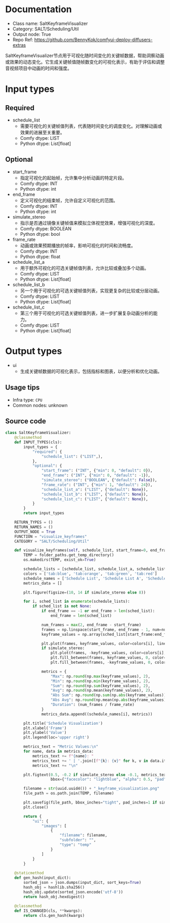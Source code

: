 
# Documentation
- Class name: SaltKeyframeVisualizer
- Category: SALT/Scheduling/Util
- Output node: True
- Repo Ref: https://github.com/BennyKok/comfyui-deploy-diffusers-extras

SaltKeyframeVisualizer节点用于可视化随时间变化的关键帧数据，帮助洞察动画或效果的动态变化。它生成关键帧值随帧数变化的可视化表示，有助于评估和调整音视频项目中动画的时间和强度。

# Input types
## Required
- schedule_list
    - 需要可视化的关键帧值列表，代表随时间变化的调度变化。对理解动画或效果的进展至关重要。
    - Comfy dtype: LIST
    - Python dtype: List[float]
## Optional
- start_frame
    - 指定可视化的起始帧，允许集中分析动画的特定片段。
    - Comfy dtype: INT
    - Python dtype: int
- end_frame
    - 定义可视化的结束帧，允许自定义可视化的范围。
    - Comfy dtype: INT
    - Python dtype: int
- simulate_stereo
    - 指示是否通过镜像关键帧值来模拟立体视觉效果，增强可视化的深度。
    - Comfy dtype: BOOLEAN
    - Python dtype: bool
- frame_rate
    - 动画或效果预期播放的帧率，影响可视化的时间和流畅度。
    - Comfy dtype: INT
    - Python dtype: float
- schedule_list_a
    - 用于额外可视化的可选关键帧值列表，允许比较或叠加多个动画。
    - Comfy dtype: LIST
    - Python dtype: List[float]
- schedule_list_b
    - 另一个用于可视化的可选关键帧值列表，实现更复杂的比较或分层动画。
    - Comfy dtype: LIST
    - Python dtype: List[float]
- schedule_list_c
    - 第三个用于可视化的可选关键帧值列表，进一步扩展复杂动画分析的能力。
    - Comfy dtype: LIST
    - Python dtype: List[float]

# Output types
- ui
    - 生成关键帧数据的可视化表示，包括指标和图表，以便分析和优化动画。


## Usage tips
- Infra type: `CPU`
- Common nodes: unknown


## Source code
```python
class SaltKeyframeVisualizer:
    @classmethod
    def INPUT_TYPES(cls):
        input_types = {
            "required": {
                "schedule_list": ("LIST",),
            },
            "optional": {
                "start_frame": ("INT", {"min": 0, "default": 0}),
                "end_frame": ("INT", {"min": 0, "default": -1}),
                "simulate_stereo": ("BOOLEAN", {"default": False}),
                "frame_rate": ("INT", {"min": 1, "default": 24}),
                "schedule_list_a": ("LIST", {"default": None}),
                "schedule_list_b": ("LIST", {"default": None}),
                "schedule_list_c": ("LIST", {"default": None}),
            }
        }
        return input_types

    RETURN_TYPES = ()
    RETURN_NAMES = ()
    OUTPUT_NODE = True
    FUNCTION = "visualize_keyframes"
    CATEGORY = "SALT/Scheduling/Util"

    def visualize_keyframes(self, schedule_list, start_frame=0, end_frame=-1, simulate_stereo=False, frame_rate=24.0, schedule_list_a=None, schedule_list_b=None, schedule_list_c=None):
        TEMP = folder_paths.get_temp_directory()
        os.makedirs(TEMP, exist_ok=True)

        schedule_lists = [schedule_list, schedule_list_a, schedule_list_b, schedule_list_c]
        colors = ['tab:blue', 'tab:orange', 'tab:green', 'tab:red']
        schedule_names = ['Schedule List', 'Schedule List A', 'Schedule List B', 'Schedule List C']
        metrics_data = []

        plt.figure(figsize=(10, 14 if simulate_stereo else 8))

        for i, sched_list in enumerate(schedule_lists):
            if sched_list is not None:
                if end_frame == -1 or end_frame > len(sched_list):
                    end_frame = len(sched_list)

                num_frames = max(2, end_frame - start_frame)
                frames = np.linspace(start_frame, end_frame - 1, num=num_frames, endpoint=True)
                keyframe_values = np.array(sched_list[start_frame:end_frame])

                plt.plot(frames, keyframe_values, color=colors[i], linewidth=0.5, label=schedule_names[i] + ' Left')
                if simulate_stereo:
                    plt.plot(frames, -keyframe_values, color=colors[i], linewidth=0.5, linestyle='dashed', label=schedule_names[i] + ' Right')
                    plt.fill_between(frames, keyframe_values, 0, color=colors[i], alpha=0.3)
                    plt.fill_between(frames, -keyframe_values, 0, color=colors[i], alpha=0.3)

                metrics = {
                    "Max": np.round(np.max(keyframe_values), 2),
                    "Min": np.round(np.min(keyframe_values), 2),
                    "Sum": np.round(np.sum(keyframe_values), 2),
                    "Avg": np.round(np.mean(keyframe_values), 2),
                    "Abs Sum": np.round(np.sum(np.abs(keyframe_values)), 2),
                    "Abs Avg": np.round(np.mean(np.abs(keyframe_values)), 2),
                    "Duration": (num_frames / frame_rate)
                }
                metrics_data.append((schedule_names[i], metrics))

        plt.title('Schedule Visualization')
        plt.xlabel('Frame')
        plt.ylabel('Value')
        plt.legend(loc='upper right')

        metrics_text = "Metric Values:\n"
        for name, data in metrics_data:
            metrics_text += f"{name}: "
            metrics_text += ' | '.join([f"{k}: {v}" for k, v in data.items()])
            metrics_text += "\n"

        plt.figtext(0.5, -0.2 if simulate_stereo else -0.1, metrics_text, ha="center", fontsize=12,
                    bbox={"facecolor": "lightblue", "alpha": 0.5, "pad": 5}, wrap=True)

        filename = str(uuid.uuid4()) + "_keyframe_visualization.png"
        file_path = os.path.join(TEMP, filename)

        plt.savefig(file_path, bbox_inches="tight", pad_inches=1 if simulate_stereo else 0.1)
        plt.close()

        return {
            "ui": {
                "images": [
                    {
                        "filename": filename,
                        "subfolder": "",
                        "type": "temp"
                    }
                ]
            }
        }
    
    @staticmethod
    def gen_hash(input_dict):
        sorted_json = json.dumps(input_dict, sort_keys=True)
        hash_obj = hashlib.sha256()
        hash_obj.update(sorted_json.encode('utf-8'))
        return hash_obj.hexdigest()
    
    @classmethod
    def IS_CHANGED(cls, **kwargs):
        return cls.gen_hash(kwargs)

```
